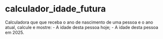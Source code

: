 # calculador_idade_futura
Calculadora que  que receba o ano de nascimento de uma pessoa e o  ano atual, calcule e mostre:  - A idade desta pessoa hoje; - A idade desta pessoa em 2025.
